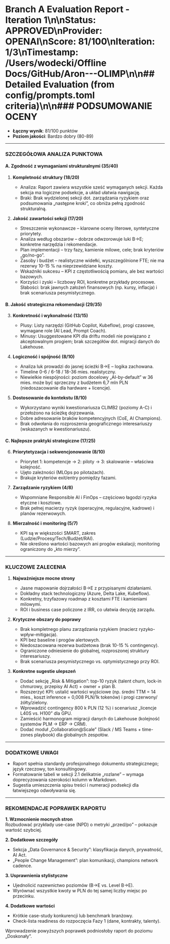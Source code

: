 # Branch A Evaluation Report - Iteration 1\n\n**Status**: APPROVED\n**Provider**: OPENAI\n**Score**: 81/100\n**Iteration**: 1/3\n**Timestamp**: /Users/wodecki/Offline Docs/GitHub/Aron---OLIMP\n\n## Detailed Evaluation (from config/prompts.toml criteria)\n\n### PODSUMOWANIE OCENY
- **Łączny wynik**: 81/100 punktów
- **Poziom jakości**: Bardzo dobry (80-89)

---

### SZCZEGÓŁOWA ANALIZA PUNKTOWA

#### A. Zgodność z wymaganiami strukturalnymi (35/40)

1. **Kompletność struktury (18/20)**
   - Analiza: Raport zawiera wszystkie sześć wymaganych sekcji. Każda sekcja ma logiczne podsekcje, a układ ułatwia nawigację.  
   - Braki: Brak wydzielonej sekcji dot. zarządzania ryzykiem oraz podsumowania „następne kroki”, co obniża pełną zgodność strukturalną.

2. **Jakość zawartości sekcji (17/20)**
   - Streszczenie wykonawcze – klarowne oceny literowe, syntetyczne priorytety.  
   - Analiza według obszarów – dobrze odwzorowuje luki B→E; konkretne narzędzia i rekomendacje.  
   - Plan implementacji – trzy fazy, kamienie milowe, cele; brak kryteriów „go/no-go”.  
   - Zasoby i budżet – realistyczne widełki, wyszczególnione FTE; nie ma rezerwy 10-15 % na nieprzewidziane koszty.  
   - Wskaźniki sukcesu – KPI z częstotliwością pomiaru, ale bez wartości bazowych.  
   - Korzyści i zyski – liczbowy ROI, konkretne przykłady procesowe.  
   Słabości: brak jawnych założeń finansowych (np. kursy, inflacja) i brak scenariusza pesymistycznego.

#### B. Jakość strategiczna rekomendacji (29/35)

3. **Konkretność i wykonalność (13/15)**
   - Plusy: Listy narzędzi (GitHub Copilot, Kubeflow), progi czasowe, wymagane role (AI Lead, Prompt Coach).  
   - Minusy: Usu­g­gestowane KPI dla driftu modeli nie powiązano z akceptowalnym progiem; brak szczegółów dot. migracji danych do Lakehouse.

4. **Logiczność i spójność (8/10)**
   - Analiza luk prowadzi do jasnej ścieżki B→E – logika zachowana.  
   - Timeline 0-6 / 6-18 / 18-36 mies. realistyczny.  
   - Niewielkie niespójności: poziom docelowy „AI-by-default” w 36 mies. może być sprzeczny z budżetem 6,7 mln PLN (niedoszacowanie dla hardware + licencje).

5. **Dostosowanie do kontekstu (8/10)**
   - Wykorzystano wyniki kwestionariusza CLIMB2 (poziomy A-C) i przełożono na ścieżkę dojrzewania.  
   - Dobre adresowanie braków kompetencyjnych (CoE, AI Champions).  
   - Brak odwołania do rozproszenia geograficznego interesariuszy (wskazanych w kwestionariuszu).

#### C. Najlepsze praktyki strategiczne (17/25)

6. **Priorytetyzacja i sekwencjonowanie (8/10)**
   - Priorytet 1: kompetencje → 2: piloty → 3: skalowanie – właściwa kolejność.  
   - Ujęto zależności (MLOps po pilotażach).  
   - Brakuje kryteriów exit/entry pomiędzy fazami.

7. **Zarządzanie ryzykiem (4/8)**
   - Wspomniane Responsible AI i FinOps – częściowo łagodzi ryzyka etyczne i kosztowe.  
   - Brak pełnej macierzy ryzyk (operacyjne, regulacyjne, kadrowe) i planów rezerwowych.

8. **Mierzalność i monitoring (5/7)**
   - KPI są w większości SMART, zakres (Ludzie/Procesy/Tech/Budżet/RAI).  
   - Nie określono wartości bazowych ani progów eskalacji; monitoring ograniczony do „kto mierzy”.

---

### KLUCZOWE ZALECENIA

1. **Najważniejsze mocne strony**
   - Jasne mapowanie dojrzałości B→E z przypisanymi działaniami.
   - Dokładny stack technologiczny (Azure, Delta Lake, Kubeflow).
   - Konkretny, trzyfazowy roadmap z kosztami FTE i kamieniami milowymi.
   - ROI i business case policzone z IRR, co ułatwia decyzję zarządu.

2. **Krytyczne obszary do poprawy**
   - Brak kompletnego planu zarządzania ryzykiem (macierz ryzyko-wpływ-mitigacja).
   - KPI bez baseline i progów alertowych.
   - Niedoszacowana rezerwa budżetowa (brak 10-15 % contingency).
   - Ograniczone odniesienie do globalnej, rozproszonej struktury interesariuszy.
   - Brak scenariusza pesymistycznego vs. optymistycznego przy ROI.

3. **Konkretne sugestie ulepszeń**
   - Dodać sekcję „Risk & Mitigation”: top-10 ryzyk (talent churn, lock-in chmurowy, przepisy AI Act) + owner + plan B.
   - Rozszerzyć KPI: ustalić wartości wyjściowe (np. średni TTM = 14 mies., koszt inference = 0,008 PLN/1k tokenów) i progi czerwony/żółty/zielony.
   - Wprowadzić contingency 800 k PLN (12 %) i scenariusz „licencje L40S vs. H100” dla GPU.
   - Zamieścić harmonogram migracji danych do Lakehouse (kolejność systemów PLM → ERP → CRM).
   - Dodać moduł „Collaboration@Scale” (Slack / MS Teams + time-zones playbook) dla globalnych zespołów.

---

### DODATKOWE UWAGI
- Raport spełnia standardy profesjonalnego dokumentu strategicznego; język rzeczowy, ton konsultingowy.  
- Formatowanie tabeli w sekcji 2.1 delikatnie „rozlane” – wymaga doprecyzowania szerokości kolumn w Markdown.  
- Sugestia umieszczenia spisu treści i numeracji podsekcji dla łatwiejszego odwoływania się.

---

### REKOMENDACJE POPRAWEK RAPORTU

**1. Wzmocnienie mocnych stron**  
   Rozbudować przykłady use-case (NPD) o metryki „przed/po” – pokazuje wartość szybciej.

**2. Dodatkowe szczegóły**  
   - Sekcja „Data Governance & Security”: klasyfikacja danych, prywatność, AI Act.  
   - „People Change Management”: plan komunikacji, champions network cadence.

**3. Usprawnienia stylistyczne**  
   - Ujednolicić nazewnictwo poziomów (B→E vs. Level B→E).  
   - Wyrównać wszystkie kwoty w PLN do tej samej liczby miejsc po przecinku.

**4. Dodatkowe wartości**  
   - Krótkie case-study konkurencji lub benchmark branżowy.  
   - Check-lista readiness do rozpoczęcia Fazy 1 (dane, kontrakty, talenty).  

Wprowadzenie powyższych poprawek podniosłoby raport do poziomu „Doskonały”.